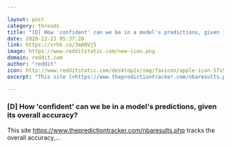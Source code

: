 ```yaml
---

layout: post
category: threads
title: "[D] How 'confident' can we be in a model's predictions, given its overall accuracy?"
date: 2020-12-21 05:37:28
link: https://vrhk.co/3mANVj5
image: https://www.redditstatic.com/new-icon.png
domain: reddit.com
author: "reddit"
icon: http://www.redditstatic.com/desktop2x/img/favicon/apple-icon-57x57.png
excerpt: "This site [<https://www.thepredictiontracker.com/nbaresults.php>](<https://www.thepredictiontracker.com/nbaresults.php>) tracks the overall accuracy,..."

---
```


### [D] How 'confident' can we be in a model's predictions, given its overall accuracy?

This site [<https://www.thepredictiontracker.com/nbaresults.php>](<https://www.thepredictiontracker.com/nbaresults.php>) tracks the overall accuracy,...